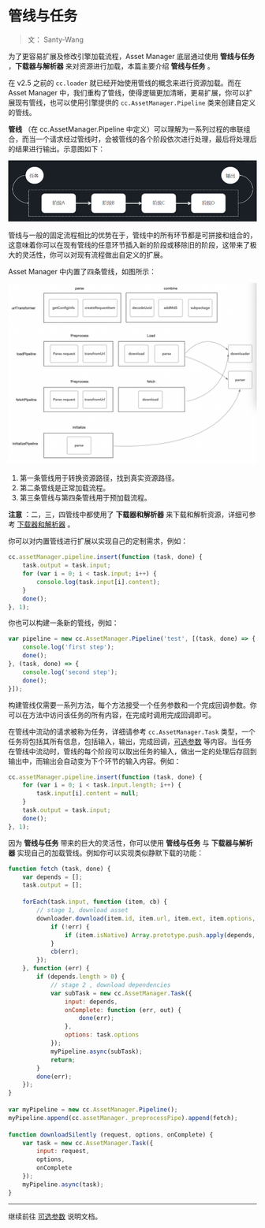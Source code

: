 # 管线与任务

> 文： Santy-Wang

为了更容易扩展及修改引擎加载流程，Asset Manager 底层通过使用 **管线与任务** ，**下载器与解析器** 来对资源进行加载，本篇主要介绍 **管线与任务** 。

在 v2.5 之前的 `cc.loader` 就已经开始使用管线的概念来进行资源加载。而在 Asset Manager 中，我们重构了管线，使得逻辑更加清晰，更易扩展，你可以扩展现有管线，也可以使用引擎提供的 `cc.AssetManager.Pipeline` 类来创建自定义的管线。

**管线** （在 cc.AssetManager.Pipeline 中定义）可以理解为一系列过程的串联组合，而当一个请求经过管线时，会被管线的各个阶段依次进行处理，最后将处理后的结果进行输出。示意图如下：

![pipeline](pipeline-task/pipeline.png)

管线与一般的固定流程相比的优势在于，管线中的所有环节都是可拼接和组合的，这意味着你可以在现有管线的任意环节插入新的阶段或移除旧的阶段，这带来了极大的灵活性，你可以对现有流程做出自定义的扩展。 

Asset Manager 中内置了四条管线，如图所示：

![builtin-pipeline](pipeline-task/builtin-pipeline.png)

1. 第一条管线用于转换资源路径，找到真实资源路径。
2. 第二条管线是正常加载流程。
3. 第三条管线与第四条管线用于预加载流程。

**注意** ：二，三，四管线中都使用了 **下载器和解析器** 来下载和解析资源，详细可参考 [下载器和解析器](downloader-parser.md) 。

你可以对内置管线进行扩展以实现自己的定制需求，例如：

```js
cc.assetManager.pipeline.insert(function (task, done) {
    task.output = task.input; 
    for (var i = 0; i < task.input; i++) {
        console.log(task.input[i].content);
    }
    done();
}, 1);
```

你也可以构建一条新的管线，例如：

```js
var pipeline = new cc.AssetManager.Pipeline('test', [(task, done) => {
    console.log('first step');
    done();
}, (task, done) => {
    console.log('second step');
    done();
}]);
```

构建管线仅需要一系列方法，每个方法接受一个任务参数和一个完成回调参数。你可以在方法中访问该任务的所有内容，在完成时调用完成回调即可。

在管线中流动的请求被称为任务，详细请参考 `cc.AssetManager.Task` 类型，一个任务将包括其所有信息，包括输入，输出，完成回调，[可选参数](custom-parameter) 等内容。当任务在管线中流动时，管线的每个阶段可以取出任务的输入，做出一定的处理后存回到输出中，而输出会自动变为下个环节的输入内容。例如：

```js
cc.assetManager.pipeline.insert(function (task, done) {
    for (var i = 0; i < task.input.length; i++) {
        task.input[i].content = null;
    }
    task.output = task.input;
    done();
}, 1);
```

因为 **管线与任务** 带来的巨大的灵活性，你可以使用 **管线与任务** 与 **下载器与解析器** 实现自己的加载管线。例如你可以实现类似静默下载的功能：

```js
function fetch (task, done) {
    var depends = [];
    task.output = [];

    forEach(task.input, function (item, cb) {
        // stage 1, download asset
        downloader.download(item.id, item.url, item.ext, item.options, function (err, data) {
            if (!err) {
                if (item.isNative) Array.prototype.push.apply(depends, cc.assetManager.dependUtil.parse(item.uuid, data).deps);
            }
            cb(err);
        });
    }, function (err) {
        if (depends.length > 0) {
            // stage 2 , download dependencies
            var subTask = new cc.AssetManager.Task({
                input: depends,
                onComplete: function (err, out) {
                    done(err);
                },
                options: task.options
            }); 
            myPipeline.async(subTask);
            return;
        }
        done(err);
    });
}

var myPipeline = new cc.AssetManager.Pipeline();
myPipeline.append(cc.assetManager._preprocessPipe).append(fetch);

function downloadSilently (request, options, onComplete) {
    var task = new cc.AssetManager.Task({
        input: request,
        options,
        onComplete
    });
    myPipeline.async(task);
}
```

---

继续前往 [可选参数](custom-parameter.md) 说明文档。